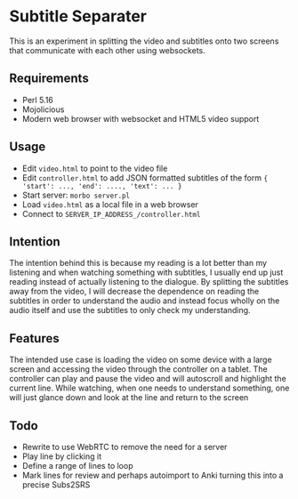# Subtitle Separater

This is an experiment in splitting the video and subtitles onto two screens that communicate with each other using websockets.

## Requirements

* Perl 5.16
* Mojolicious
* Modern web browser with websocket and HTML5 video support

## Usage

* Edit `video.html` to point to the video file
* Edit `controller.html` to add JSON formatted subtitles of the form `{ 'start': ..., 'end': ...., 'text': ... }` 
* Start server: `morbo server.pl`
* Load `video.html` as a local file in a web browser
* Connect to `SERVER_IP_ADDRESS_/controller.html`

## Intention

The intention behind this is because my reading is a lot better than my listening and when watching something with subtitles, I usually end up just reading instead
of actually listening to the dialogue. By splitting the subtitles away from the video, I will  decrease the dependence on reading the subtitles in order to understand the audio and 
instead focus wholly on the audio itself and use the subtitles to only check my understanding. 

## Features

The intended use case is loading the video on some device with a large screen and accessing the video through the controller on a tablet. The controller can play and pause the video 
and will autoscroll and highlight the current line. While watching, when one needs to understand something, one will just glance down and look at the line and return to the screen

## Todo

* Rewrite to use WebRTC to remove the need for a server
* Play line by clicking it
* Define a range of lines to loop
* Mark lines for review and perhaps autoimport to Anki turning this into a precise Subs2SRS

